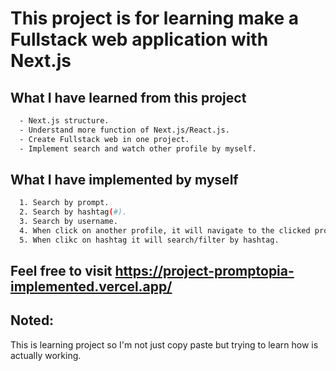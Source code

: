 # This project is for learning make a Fullstack web application with Next.js

## What I have learned from this project

```bash
  - Next.js structure.
  - Understand more function of Next.js/React.js.
  - Create Fullstack web in one project.
  - Implement search and watch other profile by myself.
```

## What I have implemented by myself

```bash
  1. Search by prompt.
  2. Search by hashtag(#).
  3. Search by username.
  4. When click on another profile, it will navigate to the clicked profile.
  5. When clikc on hashtag it will search/filter by hashtag.
```

## Feel free to visit https://project-promptopia-implemented.vercel.app/ 

## Noted: 

This is learning project so I'm not just copy paste but trying to learn how is actually working.
